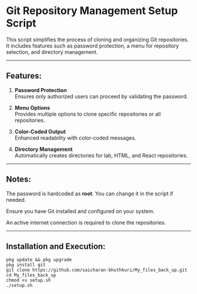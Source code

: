 # Git Repository Management Setup Script

This script simplifies the process of cloning and organizing Git repositories. It includes features such as password protection, a menu for repository selection, and directory management.

---
## Features:
1. **Password Protection**  
   Ensures only authorized users can proceed by validating the password.

2. **Menu Options**  
   Provides multiple options to clone specific repositories or all repositories.

3. **Color-Coded Output**  
   Enhanced readability with color-coded messages.

4. **Directory Management**  
   Automatically creates directories for lab, HTML, and React repositories.

---
## Notes:

The password is hardcoded as **root**. You can change it in the script if needed.

Ensure you have Git installed and configured on your system.

An active internet connection is required to clone the repositories.


---

## Installation and Execution:

```
pkg update && pkg upgrade
pkg install git 
git clone https://github.com/saicharan-bhuthkuri/My_files_back_up.git
cd My_files_back_up
chmod +x setup.sh
./setup.sh
